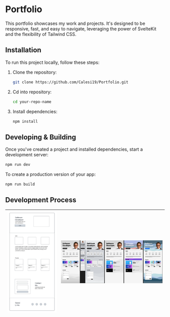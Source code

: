 # Portfolio

This portfolio showcases my work and projects. It's designed to be responsive, fast, and easy to navigate, leveraging the power of SvelteKit and the flexibility of Tailwind CSS.

## Installation

To run this project locally, follow these steps:

1. Clone the repository:
   ```bash
   git clone https://github.com/Calesi19/Portfolio.git
   ```
2. Cd into repository:
    ```bash
    cd your-repo-name
    ```
3. Install dependencies:
    ```bash
    npm install
    ```

## Developing & Building

Once you've created a project and installed dependencies, start a development server:

```bash
npm run dev
```

To create a production version of your app:

```bash
npm run build
```


## Development Process




| ![Wirefame](docs/wireframe.png)      | ![Figma Prototype](docs/figma.png)      |
| -------------- | -------------- |